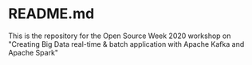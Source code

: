 # README.md

This is the repository for the Open Source Week 2020 workshop on "Creating Big Data real-time & batch application with Apache Kafka and Apache Spark"
